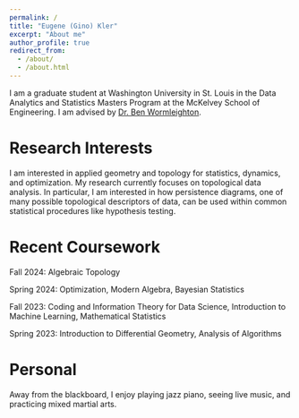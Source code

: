 ```yaml
---
permalink: /
title: "Eugene (Gino) Kler"
excerpt: "About me"
author_profile: true
redirect_from: 
  - /about/
  - /about.html
---
```


I am a graduate student at Washington University in St. Louis in the Data Analytics and Statistics Masters Program at the McKelvey School of Engineering. I am advised by [Dr. Ben Wormleighton](https://sites.google.com/view/benw/).

Research Interests
======
I am interested in applied geometry and topology for statistics, dynamics, and optimization. My research currently focuses on topological data analysis. In particular, I am interested in how persistence diagrams, one of many possible topological descriptors of data, can be used within common statistical procedures like hypothesis testing.

Recent Coursework
======
Fall 2024: Algebraic Topology

Spring 2024: Optimization, Modern Algebra, Bayesian Statistics

Fall 2023: Coding and Information Theory for Data Science, Introduction to Machine Learning, Mathematical Statistics

Spring 2023: Introduction to Differential Geometry, Analysis of Algorithms 

Personal
======
Away from the blackboard, I enjoy playing jazz piano, seeing live music, and practicing mixed martial arts.
